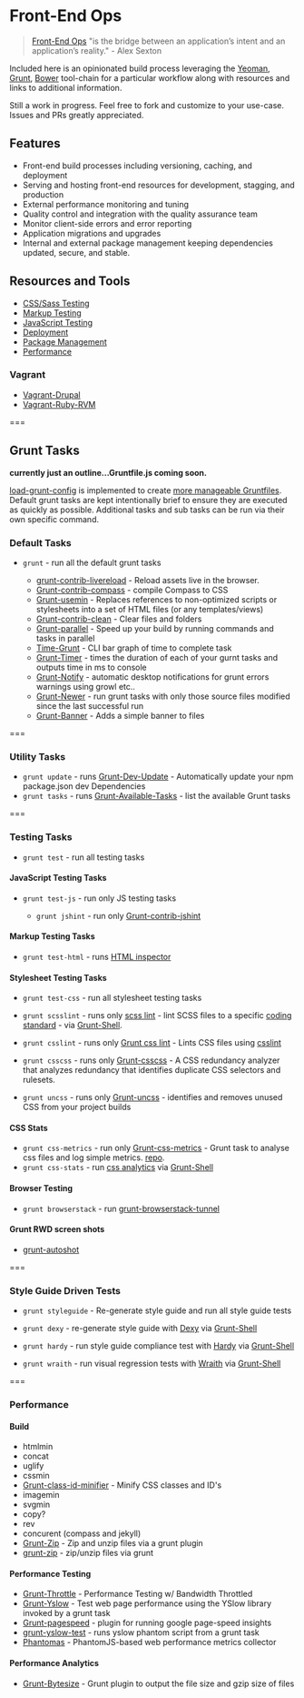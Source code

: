Front-End Ops
=============

>[Front-End Ops](http://www.smashingmagazine.com/2013/06/11/front-end-ops/) "is the bridge between an application’s intent and an application’s reality." - Alex Sexton

Included here is an opinionated build process leveraging the [Yeoman](http://yeoman.io/), [Grunt](http://gruntjs.com/), [Bower](http://bower.io/) tool-chain for a particular workflow along with resources and links to additional information. 

Still a work in progress. Feel free to fork and customize to your use-case. Issues and PRs greatly appreciated.

## Features

  * Front-end build processes including versioning, caching, and deployment
  * Serving and hosting front-end resources for development, stagging, and
    production
  * External performance monitoring and tuning
  * Quality control and integration with the quality assurance team
  * Monitor client-side errors and error reporting
  * Application migrations and upgrades
  * Internal and external package management keeping dependencies updated,
    secure, and stable.

## Resources and Tools

  * [CSS/Sass Testing]()
  * [Markup Testing]()
  * [JavaScript Testing]()
  * [Deployment]()
  * [Package Management]()
  * [Performance]()

### Vagrant

  * [Vagrant-Drupal](https://github.com/kwaledesign/vagrant-drupal)
  * [Vagrant-Ruby-RVM](https://github.com/kwaledesign/vagrant-ruby-rvm)

===

## Grunt Tasks
__currently just an outline...Gruntfile.js coming soon.__

[load-grunt-config](https://github.com/firstandthird/load-grunt-config) is implemented to create [more manageable Gruntfiles](http://www.thomasboyt.com/2013/09/01/maintainable-grunt.html). Default grunt tasks are kept intentionally brief to ensure they are executed as quickly as possible.  Additional tasks and sub tasks can be run via their own specific command.

### Default Tasks

  * `grunt` - run all the default grunt tasks

    * [grunt-contrib-livereload](https://github.com/gruntjs/grunt-contrib-livereload) - Reload assets live in the browser.
    * [Grunt-contrib-compass](https://github.com/gruntjs/grunt-contrib-compass) - compile Compass to CSS
    * [Grunt-usemin](https://github.com/yeoman/grunt-usemin) - Replaces references to non-optimized scripts or stylesheets into a set of HTML files (or any templates/views)
    * [Grunt-contrib-clean](https://github.com/gruntjs/grunt-contrib-clean) - Clear files and folders
    * [Grunt-parallel](https://github.com/iammerrick/grunt-parallel) - Speed up your build by running commands and tasks in parallel
    * [Time-Grunt](https://github.com/sindresorhus/time-grunt) - CLI bar graph of time to complete task
    * [Grunt-Timer](https://npmjs.org/package/grunt-timer) - times the duration of each of your gurnt tasks and outputs time in ms to console
    * [Grunt-Notify](https://npmjs.org/package/grunt-notify) - automatic desktop notifications for grunt errors warnings using growl etc..
    * [Grunt-Newer](https://npmjs.org/package/grunt-newer) - run grunt tasks with only those source files modified since the last successful run
    * [Grunt-Banner](https://npmjs.org/package/grunt-banner) - Adds a simple banner to files

===
 
### Utility Tasks
  * `grunt update` - runs [Grunt-Dev-Update](https://github.com/pgilad/grunt-dev-update) - Automatically update your npm package.json dev Dependencies
  * `grunt tasks` - runs [Grunt-Available-Tasks](https://github.com/ben-eb/grunt-available-tasks) - list the available Grunt tasks

===
 
### Testing Tasks 
 * `grunt test` - run all testing tasks

#### JavaScript Testing Tasks 
  * `grunt test-js` - run only JS testing tasks
   
    * `grunt jshint` - run only [Grunt-contrib-jshint](https://github.com/gruntjs/grunt-contrib-jshint)

#### Markup Testing Tasks

   * `grunt test-html` - runs [HTML inspector](https://github.com/philipwalton/html-inspector)

#### Stylesheet Testing Tasks

  * `grunt test-css` - run all stylesheet testing tasks
   
  * `grunt scsslint` - runs only [scss lint](https://github.com/kwaledesign/scss-lint) - lint SCSS files to a specific [coding standard](https://github.com/kwaledesign/Coding-Standards) - via [Grunt-Shell](https://npmjs.org/package/grunt-shell).
  * `grunt csslint` - runs only [Grunt css lint](https://github.com/gruntjs/grunt-contrib-csslint) - Lints CSS files using [csslint](https://github.com/stubbornella/csslint)
  * `grunt csscss` - runs only [Grunt-csscss](https://github.com/peterkeating/grunt-csscss) - A CSS redundancy analyzer that analyzes redundancy that identifies duplicate CSS selectors and rulesets.
  * `grunt uncss` - runs only [Grunt-uncss](https://github.com/addyosmani/grunt-uncss) - identifies and removes unused CSS from your project builds


#### CSS Stats
  * `grunt css-metrics` - run only [Grunt-css-metrics](https://npmjs.org/package/grunt-css-metrics) - Grunt task to analyse css files and log simple metrics. [repo](https://github.com/phamann/grunt-css-metrics).
  * `grunt css-stats` - run [css analytics](https://gist.github.com/kwaledesign/3813516) via [Grunt-Shell](https://npmjs.org/package/grunt-shell)

 
#### Browser Testing
 * `grunt browserstack` - run [grunt-browserstack-tunnel]()

#### Grunt RWD screen shots
 * [grunt-autoshot](https://github.com/Ferrari/grunt-autoshot)
 
===
 
### Style Guide Driven Tests

  * `grunt styleguide` - Re-generate style guide and run all style guide tests

  * `grunt dexy` - re-generate style guide with [Dexy](https://dexy.it) via [Grunt-Shell](https://npmjs.org/package/grunt-shell)
  * `grunt hardy` - run style guide compliance test with
   [Hardy](https://hardy.io) via [Grunt-Shell](https://npmjs.org/package/grunt-shell)
  * `grunt wraith` - run visual regression tests with [Wraith](https://github.com/BBC-News/wraith) via [Grunt-Shell](https://npmjs.org/package/grunt-shell)
 
===
 
### Performance
 
#### Build
 * htmlmin
 * concat
 * uglify
 * cssmin
 * [Grunt-class-id-minifier](https://npmjs.org/package/grunt-class-id-minifier) - Minify CSS classes and ID's
 * imagemin
 * svgmin
 * copy?
 * rev
 * concurent (compass and jekyll)
 * [Grunt-Zip](https://github.com/twolfson/grunt-zip) - Zip and unzip files via a grunt plugin
 * [grunt-zip](https://npmjs.org/package/grunt-zip) - zip/unzip files via grunt

#### Performance Testing
 * [Grunt-Throttle](https://github.com/tjgq/grunt-throttle) - Performance Testing w/ Bandwidth Throttled
 * [Grunt-Yslow](https://github.com/andyshora/grunt-yslow) - Test web page performance using the YSlow library invoked by a grunt task
 * [Grunt-pagespeed](https://npmjs.org/package/grunt-pagespeed) - plugin for running google page-speed insights
 * [grunt-yslow-test](https://npmjs.org/package/grunt-yslow-test) - runs yslow phantom script from a grunt task
 * [Phantomas](https://github.com/macbre/phantomas) - PhantomJS-based web performance metrics collector

#### Performance Analytics
 * [Grunt-Bytesize](https://npmjs.org/package/grunt-bytesize) - Grunt plugin to output the file size and gzip size of files


